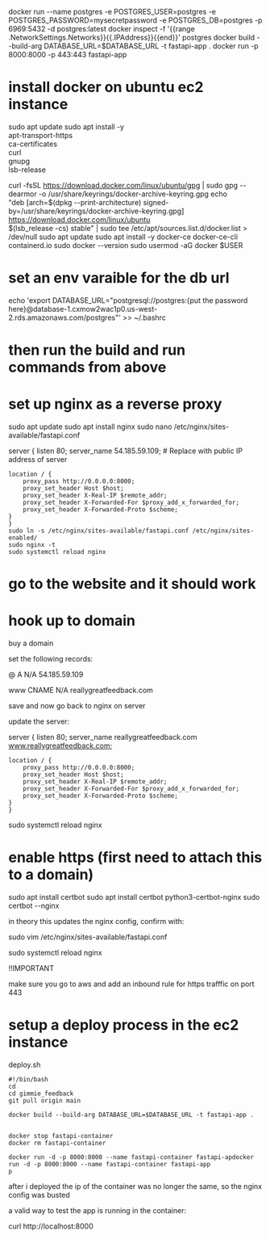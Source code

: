 docker run --name postgres -e POSTGRES_USER=postgres -e POSTGRES_PASSWORD=mysecretpassword -e POSTGRES_DB=postgres -p 6969:5432 -d postgres:latest
docker inspect -f '{{range .NetworkSettings.Networks}}{{.IPAddress}}{{end}}' postgres
docker build --build-arg DATABASE_URL=$DATABASE_URL -t fastapi-app .
docker run -p 8000:8000 -p 443:443 fastapi-app

# install docker on ubuntu ec2 instance
sudo apt update
sudo apt install -y \
apt-transport-https \
ca-certificates \
curl \
gnupg \
lsb-release

curl -fsSL https://download.docker.com/linux/ubuntu/gpg | sudo gpg --dearmor -o /usr/share/keyrings/docker-archive-keyring.gpg
echo \
"deb [arch=$(dpkg --print-architecture) signed-by=/usr/share/keyrings/docker-archive-keyring.gpg] https://download.docker.com/linux/ubuntu \
$(lsb_release -cs) stable" | sudo tee /etc/apt/sources.list.d/docker.list > /dev/null
sudo apt update
sudo apt install -y docker-ce docker-ce-cli containerd.io
sudo docker --version
sudo usermod -aG docker $USER


# set an env varaible for the db url
echo 'export DATABASE_URL="postgresql://postgres:{put the password here}@database-1.cxmow2wac1p0.us-west-2.rds.amazonaws.com/postgres"' >> ~/.bashrc


# then run the build and run commands from above


# set up nginx as a reverse proxy

sudo apt update
sudo apt install nginx
sudo nano /etc/nginx/sites-available/fastapi.conf


server {
listen 80;
server_name 54.185.59.109;  # Replace with public IP address of server

    location / {
        proxy_pass http://0.0.0.0:8000;  
        proxy_set_header Host $host;
        proxy_set_header X-Real-IP $remote_addr;
        proxy_set_header X-Forwarded-For $proxy_add_x_forwarded_for;
        proxy_set_header X-Forwarded-Proto $scheme;
    }
    }
    sudo ln -s /etc/nginx/sites-available/fastapi.conf /etc/nginx/sites-enabled/
    sudo nginx -t
    sudo systemctl reload nginx


# go to the website and it should work


# hook up to domain


buy a domain

set the following records:

@    A   N/A   54.185.59.109

www CNAME N/A  reallygreatfeedback.com


save and now go back to nginx on server


update the server: 


server {
listen 80;
server_name reallygreatfeedback.com www.reallygreatfeedback.com; 

    location / {
        proxy_pass http://0.0.0.0:8000;  
        proxy_set_header Host $host;
        proxy_set_header X-Real-IP $remote_addr;
        proxy_set_header X-Forwarded-For $proxy_add_x_forwarded_for;
        proxy_set_header X-Forwarded-Proto $scheme;
    }
    }



sudo systemctl reload nginx



# enable https (first need to attach this to a domain)

sudo apt install certbot
sudo apt install certbot python3-certbot-nginx
sudo certbot --nginx

in theory this updates the nginx config, confirm with:

sudo vim /etc/nginx/sites-available/fastapi.conf


sudo systemctl reload nginx

!!IMPORTANT

make sure you go to aws and add an inbound rule for https trafffic on port 443


# setup a deploy process in the ec2 instance

deploy.sh

```
#!/bin/bash
cd
cd gimmie_feedback
git pull origin main

docker build --build-arg DATABASE_URL=$DATABASE_URL -t fastapi-app .


docker stop fastapi-container
docker rm fastapi-container

docker run -d -p 8000:8000 --name fastapi-container fastapi-apdocker run -d -p 8000:8000 --name fastapi-container fastapi-app
p
```


after i deployed the ip of the container was no longer the same, so the nginx config was busted

a valid way to test the app is running in the container:

curl http://localhost:8000



